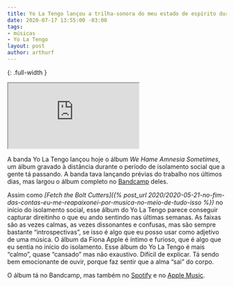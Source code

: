 ```yaml
---
title: Yo La Tengo lançou a trilha-sonora do meu estado de espírito durante o isolamento
date: 2020-07-17 13:55:00 -03:00
tags:
- músicas
- Yo La Tengo
layout: post
author: arthurf
---
```


{: .full-width }
<iframe  src="https://bandcamp.com/EmbeddedPlayer/album=2575935432/size=large/bgcol=ffffff/linkcol=0687f5/artwork=small/transparent=true/">
</iframe>

A banda Yo La Tengo lançou hoje o álbum *We Hame Amnesia Sometimes*, um álbum gravado à distância durante o período de isolamento social que a gente tá passando. A banda tava lançando prévias do trabalho nos últimos dias, mas largou o álbum completo no [Bandcamp](https://yolatengo.bandcamp.com/) deles.

Assim como *[Fetch the Bolt Cutters]({% post_url 2020/2020-05-21-no-fim-das-contas-eu-me-reapaixonei-por-musica-no-meio-de-tudo-isso %})* no início do isolamento social, esse álbum do Yo La Tengo parece conseguir capturar direitinho o que eu ando sentindo nas últimas semanas. As faixas são as vezes calmas, as vezes dissonantes e confusas, mas são sempre bastante “introspectivas”, se isso é algo que eu posso usar como adjetivo de uma música. O álbum da Fiona Apple é íntimo e furioso, que é algo que eu sentia no início do isolamento. Esse álbum do Yo La Tengo é mais “calmo”, quase “cansado” mas não exaustivo. Difícil de explicar. Tá sendo bem emocionante de ouvir, porque faz sentir que a alma “sai” do corpo.

O álbum tá no Bandcamp, mas também no [Spotify](https://open.spotify.com/album/0PjdFeBOBimMQg7oj8nmn6) e no [Apple Music](https://music.apple.com/br/album/we-have-amnesia-sometimes/1519597278).
